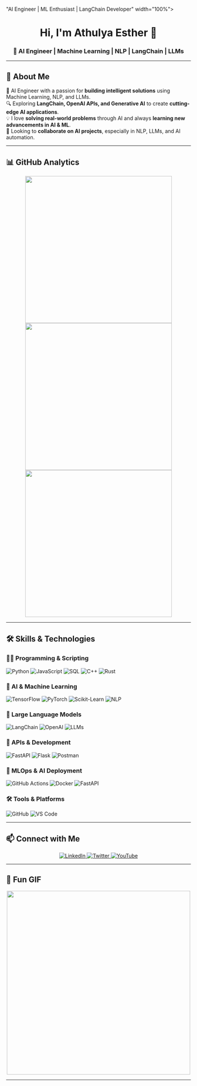 <!-- Header Image (Update the correct URL for your banner image) -->
<p align="center">
   
   "AI Engineer | ML Enthusiast | LangChain Developer" width="100%">
</p>

<!-- Title -->
<h1 align="center">Hi, I'm Athulya Esther 👋</h1>

<h3 align="center">
  🚀 AI Engineer | Machine Learning | NLP | LangChain | LLMs
</h3>

---

## 📌 About Me  

🚀 AI Engineer with a passion for **building intelligent solutions** using Machine Learning, NLP, and LLMs.  
🔍 Exploring **LangChain, OpenAI APIs, and Generative AI** to create **cutting-edge AI applications**.  
💡 I love **solving real-world problems** through AI and always **learning new advancements in AI & ML**.  
🎯 Looking to **collaborate on AI projects**, especially in NLP, LLMs, and AI automation.  

---

## 📊 GitHub Analytics
<p align="center">
  <img src="https://github-readme-streak-stats.herokuapp.com/?user=athulyaesther777&theme=dark&hide_border=true" width="400">
  <img src="https://github-readme-stats-sigma-five.vercel.app/api?username=athulyaesther777&show_icons=true&theme=radical&hide_border=true" width="400">
  <img src="https://github-readme-stats-sigma-five.vercel.app/api/top-langs/?username=athulyaesther777&layout=compact&theme=tokyonight&hide_border=true" width="400">
</p>

---

## 🛠️ Skills & Technologies

### **👨‍💻 Programming & Scripting**
![Python](https://img.shields.io/badge/Python-3776AB?style=for-the-badge&logo=python&logoColor=white)
![JavaScript](https://img.shields.io/badge/JavaScript-F7DF1E?style=for-the-badge&logo=javascript&logoColor=black)
![SQL](https://img.shields.io/badge/SQL-4479A1?style=for-the-badge&logo=postgresql&logoColor=white)
![C++](https://img.shields.io/badge/C++-00599C?style=for-the-badge&logo=c%2B%2B&logoColor=white)
![Rust](https://img.shields.io/badge/Rust-000000?style=for-the-badge&logo=rust&logoColor=white)

### **🤖 AI & Machine Learning**
![TensorFlow](https://img.shields.io/badge/TensorFlow-FF6F00?style=for-the-badge&logo=tensorflow&logoColor=white)
![PyTorch](https://img.shields.io/badge/PyTorch-EE4C2C?style=for-the-badge&logo=pytorch&logoColor=white)
![Scikit-Learn](https://img.shields.io/badge/Scikit%20Learn-F7931E?style=for-the-badge&logo=scikit-learn&logoColor=white)
![NLP](https://img.shields.io/badge/NLP-008080?style=for-the-badge&logo=opennlp&logoColor=white)

### **🧠 Large Language Models**
![LangChain](https://img.shields.io/badge/LangChain-000000?style=for-the-badge&logo=langchain&logoColor=yellow)
![OpenAI](https://img.shields.io/badge/OpenAI-412991?style=for-the-badge&logo=openai&logoColor=white)
![LLMs](https://img.shields.io/badge/LLMs-%23008080.svg?style=for-the-badge&logo=ai&logoColor=white)

### **🔗 APIs & Development**
![FastAPI](https://img.shields.io/badge/FastAPI-009688?style=for-the-badge&logo=fastapi&logoColor=white)
![Flask](https://img.shields.io/badge/Flask-000000?style=for-the-badge&logo=flask&logoColor=white)
![Postman](https://img.shields.io/badge/Postman-FF6C37?style=for-the-badge&logo=postman&logoColor=white)

### **🚀 MLOps & AI Deployment**
![GitHub Actions](https://img.shields.io/badge/GitHub%20Actions-2088FF?style=for-the-badge&logo=github-actions&logoColor=white)
![Docker](https://img.shields.io/badge/Docker-2496ED?style=for-the-badge&logo=docker&logoColor=white)
![FastAPI](https://img.shields.io/badge/FastAPI-009688?style=for-the-badge&logo=fastapi&logoColor=white)

### **🛠️ Tools & Platforms**
![GitHub](https://img.shields.io/badge/GitHub-181717?style=for-the-badge&logo=github&logoColor=white)
![VS Code](https://img.shields.io/badge/VS%20Code-007ACC?style=for-the-badge&logo=visualstudiocode&logoColor=white)

---

## 📫 Connect with Me  
<p align="center">
  <a href="https://www.linkedin.com/in/athulyaesther777/">
    <img src="https://img.shields.io/badge/LinkedIn-blue?style=for-the-badge&logo=linkedin" alt="LinkedIn">
  </a>
  <a href="https://twitter.com/athulyaesther777">
    <img src="https://img.shields.io/badge/Twitter-blue?style=for-the-badge&logo=twitter" alt="Twitter">
  </a>
  <a href="https://youtube.com/@pyaihub">
    <img src="https://img.shields.io/badge/YouTube-red?style=for-the-badge&logo=youtube&logoColor=white" alt="YouTube">
  </a>
</p>

---

## 🎉 Fun GIF
<p align="center">
  <img src="https://media.giphy.com/media/26AHONQ79FdWZhAI0/giphy.gif" width="500">
</p>

---
